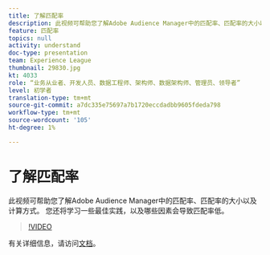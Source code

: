 ```yaml
---
title: 了解匹配率
description: 此视频可帮助您了解Adobe Audience Manager中的匹配率、匹配率的大小以及计算方式。 您还将学习一些最佳实践，以及哪些因素会导致匹配率低。
feature: 匹配率
topics: null
activity: understand
doc-type: presentation
team: Experience League
thumbnail: 29830.jpg
kt: 4033
role: “业务从业者、开发人员、数据工程师、架构师、数据架构师、管理员、领导者”
level: 初学者
translation-type: tm+mt
source-git-commit: a7dc335e75697a7b1720eccdadbb9605fdeda798
workflow-type: tm+mt
source-wordcount: '105'
ht-degree: 1%

---
```



# 了解匹配率

此视频可帮助您了解Adobe Audience Manager中的匹配率、匹配率的大小以及计算方式。 您还将学习一些最佳实践，以及哪些因素会导致匹配率低。

>[!VIDEO](https://video.tv.adobe.com/v/29830/?quality=12)

有关详细信息，请访问[文档](https://docs.adobe.com/help/en/audience-manager/user-guide/features/addressable-audiences.html)。
